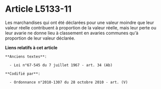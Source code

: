 # Article L5133-11

Les marchandises qui ont été déclarées pour une valeur moindre que leur valeur réelle contribuent à proportion de la valeur
réelle, mais leur perte ou leur avarie ne donne lieu à classement en avaries communes qu'à proportion de leur valeur
déclarée.

**Liens relatifs à cet article**

	**Anciens textes**:

	  - Loi n°67-545 du 7 juillet 1967 - art. 34 (Ab)

	**Codifié par**:

	  - Ordonnance n°2010-1307 du 28 octobre 2010 - art. (V)
